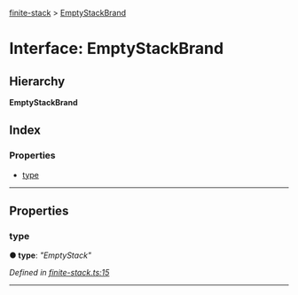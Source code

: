 [finite-stack](../README.md) > [EmptyStackBrand](../interfaces/emptystackbrand.md)

# Interface: EmptyStackBrand

## Hierarchy

**EmptyStackBrand**

## Index

### Properties

* [type](emptystackbrand.md#type)

---

## Properties

<a id="type"></a>

###  type

**● type**: *"EmptyStack"*

*Defined in [finite-stack.ts:15](https://github.com/strong-roots-capital/finite-stack/blob/3bc59ea/src/finite-stack.ts#L15)*

___

